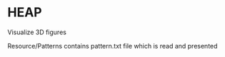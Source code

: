 # HEAP

Visualize 3D figures

Resource/Patterns contains pattern.txt file which is read and presented
